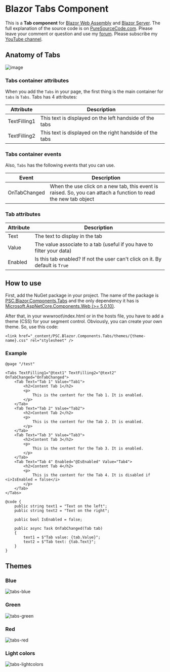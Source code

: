 # Blazor Tabs Component
This is a **Tab component** for [Blazor Web Assembly](https://www.puresourcecode.com/tag/blazor-webassembly/) and [Blazor Server](https://www.puresourcecode.com/tag/blazor-server/). The full explanation of the source code is on [PureSourceCode.com](https://www.puresourcecode.com/dotnet/blazor/segment-control-for-blazor/). Please leave your comment or question and use my [forum](https://www.puresourcecode.com/forum/). Please subscribe my [YouTube channel](https://www.youtube.com/channel/UC2jeteqpm3sUDqQpKGqpCLg?sub_confirmation=1).

## Anatomy of Tabs
![image](https://user-images.githubusercontent.com/9497415/137930261-13e42ca2-e2d2-49f9-a86a-c2bcf21972ba.png)

### Tabs container attributes
When you add the `Tabs` in your page, the first thing is the main container for `tabs` is `Tabs`. Tabs has 4 attributes:

| Attribute                   | Description                                                |
|-----------------------------|------------------------------------------------------------|
| TextFilling1                | This text is displayed on the left handside of the tabs    |
| TextFilling2                | This text is displayed on the right handside of the tabs   |

### Tabs container events
Also, `Tabs` has the following events that you can use.

| Event                       | Description                                                |
|-----------------------------|------------------------------------------------------------|
| OnTabChanged                | When the use click on a new tab, this event is raised. So, you can attach a function to read the new tab object |

### Tab attributes
| Attribute                   | Description                                                |
|-----------------------------|------------------------------------------------------------|
| Text                        | The text to display in the tab                             |
| Value                       | The value associate to a tab (useful if you have to filter your data) |
| Enabled                     | Is this tab enabled? If not the user can't click on it. By default is `True` |

## How to use
First, add the NuGet package in your project. The name of the package is [PSC.Blazor.Components.Tabs](https://www.nuget.org/packages/PSC.Blazor.Components.Tabs/) and the only dependency it has is [Microsoft.AspNetCore.Components.Web (>= 5.0.10)](https://www.nuget.org/packages/Microsoft.AspNetCore.Components.Web/).

After that, in your wwwroot\index.html or in the hosts file, you have to add a theme (CSS) for your segment control. Obviously, you can create your own theme. So, use this code:

```
<link href="_content/PSC.Blazor.Components.Tabs/themes/{theme-name}.css" rel="stylesheet" />
```

### Example

```
@page "/test"

<Tabs TextFilling1="@text1" TextFilling2="@text2" OnTabChanged="OnTabChanged">
    <Tab Text="Tab 1" Value="Tab1">
        <h2>Content Tab 1</h2>
        <p>
            This is the content for the Tab 1. It is enabled.
        </p>
    </Tab>
    <Tab Text="Tab 2" Value="Tab2">
        <h2>Content Tab 2</h2>
        <p>
            This is the content for the Tab 2. It is enabled.
        </p>
    </Tab>
    <Tab Text="Tab 3" Value="Tab3">
        <h2>Content Tab 3</h2>
        <p>
            This is the content for the Tab 3. It is enabled.
        </p>
    </Tab>
    <Tab Text="Tab 4" Enabled="@IsEnabled" Value="Tab4">
        <h2>Content Tab 4</h2>
        <p>
            This is the content for the Tab 4. It is disabled if <i>IsEnabled = false</i>
        </p>
    </Tab>
</Tabs>

@code {
    public string text1 = "Text on the left";
    public string text2 = "Text on the right";

    public bool IsEnabled = false;

    public async Task OnTabChanged(Tab tab)
    {
        text1 = $"Tab value: {tab.Value}";
        text2 = $"Tab text: {tab.Text}";
    }
}
```

## Themes

### Blue
![tabs-blue](https://user-images.githubusercontent.com/9497415/137933873-1ea476b7-0adf-4ecd-813d-275c4cd56148.gif)

### Green
![tabs-green](https://user-images.githubusercontent.com/9497415/137933875-a1084d13-0bde-4d6a-ab8e-764feb21612b.gif)

### Red
![tabs-red](https://user-images.githubusercontent.com/9497415/137933878-6e3b8589-56a8-42b7-baa8-d392a8135b80.gif)

### Light colors
![tabs-lightcolors](https://user-images.githubusercontent.com/9497415/137934232-8412ede3-b125-4a43-b4f1-3d9d26e578c8.gif)

